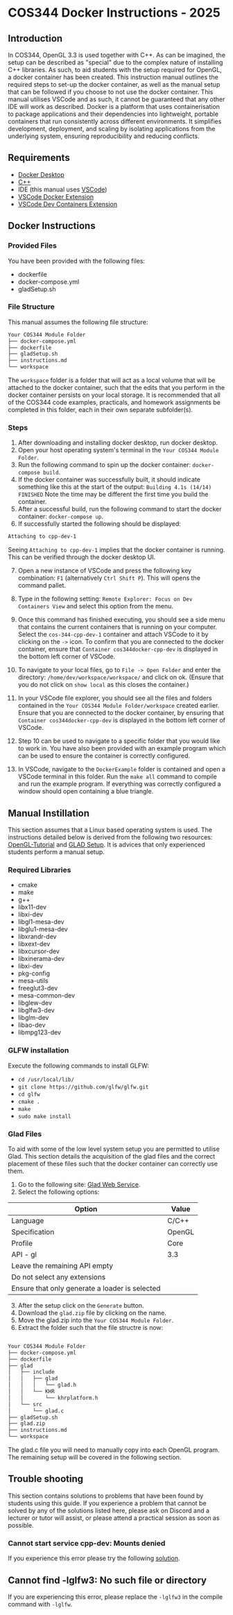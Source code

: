 
# COS344 Docker Instructions - 2025

## Introduction

In COS344, OpenGL 3.3 is used together with C++. As can be imagined, the setup can be described as "special" due to the complex nature of installing C++ libraries. As such, to aid students with the setup required for OpenGL, a docker container has been created. This instruction manual outlines the required steps to set-up the docker container, as well as the manual setup that can be followed if you choose to not use the docker container. This manual utilises VSCode and as such, it cannot be guaranteed that any other IDE will work as described. Docker is a platform that uses containerisation to package applications and their dependencies into lightweight, portable containers that run consistently across different environments. It simplifies development, deployment, and scaling by isolating applications from the underlying system, ensuring reproducibility and reducing conflicts.

## Requirements

- [Docker Desktop](https://www.docker.com/products/docker-desktop/)
- [C++](https://isocpp.org/)
- IDE (this manual uses [VSCode](https://code.visualstudio.com/))
- [VSCode Docker Extension](https://marketplace.visualstudio.com/items?itemName=ms-azuretools.vscode-docker)
- [VSCode Dev Containers Extension](https://marketplace.visualstudio.com/items?itemName=ms-vscode-remote.remote-containers)

## Docker Instructions

### Provided Files

You have been provided with the following files:

- dockerfile
- docker-compose.yml
- gladSetup.sh

### File Structure

This manual assumes the following file structure:

``` Markdown
Your COS344 Module Folder
├── docker-compose.yml
├── dockerfile
├── gladSetup.sh
├── instructions.md
└── workspace
```

The `workspace` folder is a folder that will act as a local volume that will be attached to the docker container, such that the edits that you perform in the docker container persists on your local storage. It is recommended that all of the COS344 code examples, practicals, and homework assignments be completed in this folder, each in their own separate subfolder(s).

### Steps

1. After downloading and installing docker desktop, run docker desktop.
2. Open your host operating system's terminal in the `Your COS344 Module Folder`.
3. Run the following command to spin up the docker container: `docker-compose build`.
4. If the docker container was successfully built, it should indicate something like this at the start of the output: `Building 4.1s (14/14) FINISHED` Note the time may be different the first time you build the container.
5. After a successful build, run the following command to start the docker container: `docker-compose up`.
6. If successfully started the following should be displayed:

``` Markdown
Attaching to cpp-dev-1
```

Seeing `Attaching to cpp-dev-1` implies that the docker container is running. This can be verified through the docker desktop UI.

7. Open a new instance of VSCode and press the following key combination: `F1` (alternatively `Ctrl Shift P`). This will opens the command pallet.

8. Type in the following setting: `Remote Explorer: Focus on Dev Containers View` and select this option from the menu. 

9. Once this command has finished executing, you should see a side menu that contains the current containers that is running on your computer. Select the `cos-344-cpp-dev-1` container and attach VSCode to it by clicking on the `->` icon. To confirm that you are connected to the docker container, ensure that `Container cos344docker-cpp-dev` is displayed in the bottom left corner of VSCode.

10. To navigate to your local files, go to `File -> Open Folder` and enter the directory: `/home/dev/workspace/workspace/` and click on ok. (Ensure that you do not click on `show local` as this closes the container.)

11. In your VSCode file explorer, you should see all the files and folders contained in the `Your COS344 Module Folder/workspace` created earlier. Ensure that you are connected to the docker container, by ensuring that `Container cos344docker-cpp-dev` is displayed in the bottom left corner of VSCode.

12. Step 10 can be used to navigate to a specific folder that you would like to work in. You have also been provided with an example program which can be used to ensure the container is correctly configured.

13. In VSCode, navigate to the `DockerExample` folder is contained and open a VSCode terminal in this folder. Run the `make all` command to compile and run the example program. If everything was correctly configured a window should open containing a blue triangle.

## Manual Instillation

This section assumes that a Linux based operating system is used. The instructions detailed below is derived from the following two resources: [OpenGL-Tutorial](https://www.opengl-tutorial.org/beginners-tutorials/tutorial-1-opening-a-window/) and [GLAD Setup](https://medium.com/geekculture/a-beginners-guide-to-setup-opengl-in-linux-debian-2bfe02ccd1e). It is advices that only experienced students perform a manual setup.

### Required Libraries

- cmake
- make
- g++
- libx11-dev
- libxi-dev
- libgl1-mesa-dev
- libglu1-mesa-dev
- libxrandr-dev
- libxext-dev
- libxcursor-dev
- libxinerama-dev
- libxi-dev
- pkg-config
- mesa-utils
- freeglut3-dev
- mesa-common-dev
- libglew-dev
- libglfw3-dev
- libglm-dev
- libao-dev
- libmpg123-dev

### GLFW installation

Execute the following commands to install GLFW:

- `cd /usr/local/lib/`
- `git clone https://github.com/glfw/glfw.git`
- `cd glfw`
- `cmake .`
- `make`
- `sudo make install`

### Glad Files

To aid with some of the low level system setup you are permitted to utilise Glad. This section details the acquisition of the glad files and the correct placement of these files such that the docker container can correctly use them.

1. Go to the following site: [Glad Web Service](https://glad.dav1d.de/).
2. Select the following options:

|Option                                          | Value |
|------------------------------------------------|-------|
|Language                                        | C/C++ |
|Specification                                   | OpenGL|
| Profile                                        | Core  |
| API - gl                                       | 3.3   |
| Leave the remaining API empty                  |       |
| Do not select any extensions                   |       |
| Ensure that only generate a loader is selected |       |

3. After the setup click on the `Generate` button.
4. Download the `glad.zip` file by clicking on the name.
5. Move the glad.zip into the `Your COS344 Module Folder`.
6. Extract the folder such that the file structre is now:

```markdown

Your COS344 Module Folder
├── docker-compose.yml
├── dockerfile
├── glad
│   ├── include
│   │   ├── glad
│   │   │   └── glad.h
│   │   └── KHR
│   │       └── khrplatform.h
│   └── src
│       └── glad.c
├── gladSetup.sh
├── glad.zip
├── instructions.md
└── workspace

```

The glad.c file you will need to manually copy into each OpenGL program. The remaining setup will be covered in the following section.

## Trouble shooting

This section contains solutions to problems that have been found by students using this guide. If you experience a problem that cannot be solved by any of the solutions listed here, please ask on Discord and a lecturer or tutor will assist, or please attend a practical session as soon as possible.

### Cannot start service cpp-dev: Mounts denied

If you experience this error please try the following [solution](https://stackoverflow.com/a/68495984).

## Cannot find -lglfw3: No such file or directory

If you are experiencing this error, please replace the `-lglfw3` in the compile command with `-lglfw`.
